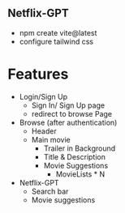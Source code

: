 ## Netflix-GPT

- npm create vite@latest
- configure tailwind css


# Features

- Login/Sign Up
  - Sign In/ Sign Up page
  - redirect to browse Page
- Browse (after authentication)
  - Header
  - Main movie
    - Trailer in Background
    - Title & Description
    - Movie Suggestions
      - MovieLists * N
- Netflix-GPT
  - Search bar
  - Movie suggestions